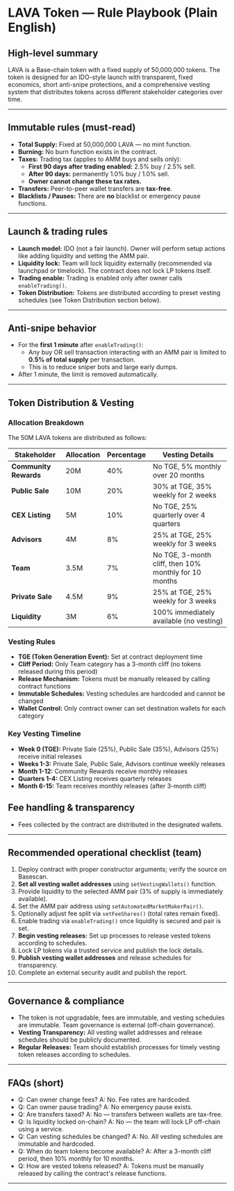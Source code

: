# LAVA Token — Rule Playbook (Plain English)

## High-level summary

LAVA is a Base-chain token with a fixed supply of 50,000,000 tokens. The token is designed for an IDO-style launch with transparent, fixed economics, short anti-snipe protections, and a comprehensive vesting system that distributes tokens across different stakeholder categories over time.

---

## Immutable rules (must-read)

- **Total Supply:** Fixed at 50,000,000 LAVA — no mint function.
- **Burning:** No burn function exists in the contract.
- **Taxes:** Trading tax (applies to AMM buys and sells only):
  - **First 90 days after trading enabled:** 2.5% buy / 2.5% sell.
  - **After 90 days:** permanently 1.0% buy / 1.0% sell.
  - **Owner cannot change these tax rates.**
- **Transfers:** Peer-to-peer wallet transfers are **tax-free**.
- **Blacklists / Pauses:** There are **no** blacklist or emergency pause functions.

---

## Launch & trading rules

- **Launch model:** IDO (not a fair launch). Owner will perform setup actions like adding liquidity and setting the AMM pair.
- **Liquidity lock:** Team will lock liquidity externally (recommended via launchpad or timelock). The contract does not lock LP tokens itself.
- **Trading enable:** Trading is enabled only after owner calls `enableTrading()`.
- **Token Distribution:** Tokens are distributed according to preset vesting schedules (see Token Distribution section below).

---

## Anti-snipe behavior

- For the **first 1 minute** after `enableTrading()`:
  - Any buy OR sell transaction interacting with an AMM pair is limited to **0.5% of total supply** per transaction.
  - This is to reduce sniper bots and large early dumps.
- After 1 minute, the limit is removed automatically.

---

## Token Distribution & Vesting

### Allocation Breakdown

The 50M LAVA tokens are distributed as follows:

| Stakeholder           | Allocation | Percentage | Vesting Details                                       |
| --------------------- | ---------- | ---------- | ----------------------------------------------------- |
| **Community Rewards** | 20M        | 40%        | No TGE, 5% monthly over 20 months                     |
| **Public Sale**       | 10M        | 20%        | 30% at TGE, 35% weekly for 2 weeks                    |
| **CEX Listing**       | 5M         | 10%        | No TGE, 25% quarterly over 4 quarters                 |
| **Advisors**          | 4M         | 8%         | 25% at TGE, 25% weekly for 3 weeks                    |
| **Team**              | 3.5M       | 7%         | No TGE, 3-month cliff, then 10% monthly for 10 months |
| **Private Sale**      | 4.5M       | 9%         | 25% at TGE, 25% weekly for 3 weeks                    |
| **Liquidity**         | 3M         | 6%         | 100% immediately available (no vesting)               |

### Vesting Rules

- **TGE (Token Generation Event):** Set at contract deployment time
- **Cliff Period:** Only Team category has a 3-month cliff (no tokens released during this period)
- **Release Mechanism:** Tokens must be manually released by calling contract functions
- **Immutable Schedules:** Vesting schedules are hardcoded and cannot be changed
- **Wallet Control:** Only contract owner can set destination wallets for each category

### Key Vesting Timeline

- **Week 0 (TGE):** Private Sale (25%), Public Sale (35%), Advisors (25%) receive initial releases
- **Weeks 1-3:** Private Sale, Public Sale, Advisors continue weekly releases
- **Month 1-12:** Community Rewards receive monthly releases
- **Quarters 1-4:** CEX Listing receives quarterly releases
- **Month 6-15:** Team receives monthly releases (after 3-month cliff)

## Fee handling & transparency

- Fees collected by the contract are distributed in the designated wallets.

---

## Recommended operational checklist (team)

1. Deploy contract with proper constructor arguments; verify the source on Basescan.
2. **Set all vesting wallet addresses** using `setVestingWallets()` function.
3. Provide liquidity to the selected AMM pair (3% of supply is immediately available).
4. Set the AMM pair address using `setAutomatedMarketMakerPair()`.
5. Optionally adjust fee split via `setFeeShares()` (total rates remain fixed).
6. Enable trading via `enableTrading()` once liquidity is secured and pair is set.
7. **Begin vesting releases:** Set up processes to release vested tokens according to schedules.
8. Lock LP tokens via a trusted service and publish the lock details.
9. **Publish vesting wallet addresses** and release schedules for transparency.
10. Complete an external security audit and publish the report.

---

## Governance & compliance

- The token is not upgradable, fees are immutable, and vesting schedules are immutable. Team governance is external (off-chain governance).
- **Vesting Transparency:** All vesting wallet addresses and release schedules should be publicly documented.
- **Regular Releases:** Team should establish processes for timely vesting token releases according to schedules.

---

## FAQs (short)

- Q: Can owner change fees? A: No. Fee rates are hardcoded.
- Q: Can owner pause trading? A: No emergency pause exists.
- Q: Are transfers taxed? A: No — transfers between wallets are tax-free.
- Q: Is liquidity locked on-chain? A: No — the team will lock LP off-chain using a service.
- Q: Can vesting schedules be changed? A: No. All vesting schedules are immutable and hardcoded.
- Q: When do team tokens become available? A: After a 3-month cliff period, then 10% monthly for 10 months.
- Q: How are vested tokens released? A: Tokens must be manually released by calling the contract's release functions.

---
